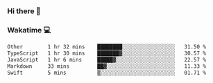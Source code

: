 ### Hi there 👋

<!--
**kikyou14/kikyou14** is a ✨ _special_ ✨ repository because its `README.md` (this file) appears on your GitHub profile.

Here are some ideas to get you started:

- 🔭 I’m currently working on ...
- 🌱 I’m currently learning ...
- 👯 I’m looking to collaborate on ...
- 🤔 I’m looking for help with ...
- 💬 Ask me about ...
- 📫 How to reach me: ...
- 😄 Pronouns: ...
- ⚡ Fun fact: ...
-->

### Wakatime 💻

<!--START_SECTION:waka-->

```txt
Other        1 hr 32 mins    ████████░░░░░░░░░░░░░░░░░   31.50 %
TypeScript   1 hr 30 mins    ███████▓░░░░░░░░░░░░░░░░░   30.57 %
JavaScript   1 hr 6 mins     █████▓░░░░░░░░░░░░░░░░░░░   22.57 %
Markdown     33 mins         ██▓░░░░░░░░░░░░░░░░░░░░░░   11.33 %
Swift        5 mins          ▒░░░░░░░░░░░░░░░░░░░░░░░░   01.71 %
```

<!--END_SECTION:waka-->